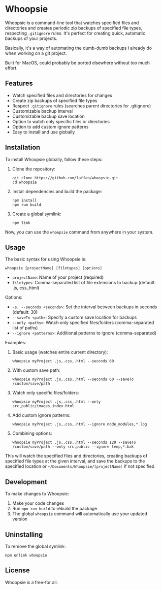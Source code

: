# Whoopsie

Whoopsie is a command-line tool that watches specified files and directories and creates periodic zip backups of specified file types, respecting `.gitignore` rules. It's perfect for creating quick, automatic backups of your projects.

Basically, it's a way of automating the dumb-dumb backups I already do when working on a git project.  

Built for MacOS, could probably be ported elsewhere without too much effort.

## Features

- Watch specified files and directories for changes
- Create zip backups of specified file types
- Respect `.gitignore` rules (searches parent directories for .gitignore)
- Customizable backup interval
- Customizable backup save location
- Option to watch only specific files or directories
- Option to add custom ignore patterns
- Easy to install and use globally

## Installation

To install Whoopsie globally, follow these steps:

1. Clone the repository:
   ```
   git clone https://github.com/laffan/whoopsie.git
   cd whoopsie
   ```

2. Install dependencies and build the package:
   ```
   npm install
   npm run build
   ```

3. Create a global symlink:
   ```
   npm link
   ```

Now, you can use the `whoopsie` command from anywhere in your system.

## Usage

The basic syntax for using Whoopsie is:

```
whoopsie [projectName] [filetypes] [options]
```

- `projectName`: Name of your project (required)
- `filetypes`: Comma-separated list of file extensions to backup (default: .js,.css,.html)

Options:
- `-s, --seconds <seconds>`: Set the interval between backups in seconds (default: 30)
- `--saveTo <path>`: Specify a custom save location for backups
- `--only <paths>`: Watch only specified files/folders (comma-separated list of paths)
- `--ignore <patterns>`: Additional patterns to ignore (comma-separated)

Examples:

1. Basic usage (watches entire current directory):
   ```
   whoopsie myProject .js,.css,.html --seconds 60
   ```

2. With custom save path:
   ```
   whoopsie myProject .js,.css,.html --seconds 60 --saveTo /custom/save/path
   ```

3. Watch only specific files/folders:
   ```
   whoopsie myProject .js,.css,.html --only src,public/images,index.html
   ```

4. Add custom ignore patterns:
   ```
   whoopsie myProject .js,.css,.html --ignore node_modules,*.log
   ```

5. Combining options:
   ```
   whoopsie myProject .js,.css,.html --seconds 120 --saveTo /custom/save/path --only src,public --ignore temp,*.bak
   ```

This will watch the specified files and directories, creating backups of specified file types at the given interval, and save the backups to the specified location or `~/Documents/Whoopsie/[projectName]` if not specified.

## Development

To make changes to Whoopsie:

1. Make your code changes
2. Run `npm run build` to rebuild the package
3. The global `whoopsie` command will automatically use your updated version

## Uninstalling

To remove the global symlink:

```
npm unlink whoopsie
```

## License

Whoopsie is a free-for all.